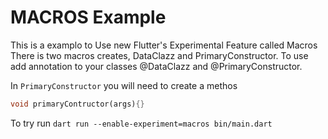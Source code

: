 # MACROS Example

This is a examplo to Use new Flutter's Experimental Feature called Macros
There is two macros creates, DataClazz and PrimaryConstructor.
To use add annotation to your classes @DataClazz and @PrimaryConstructor.

In `PrimaryConstructor` you will need to create a methos

```dart
void primaryContructor(args){}
```


To try run `dart run --enable-experiment=macros bin/main.dart`
